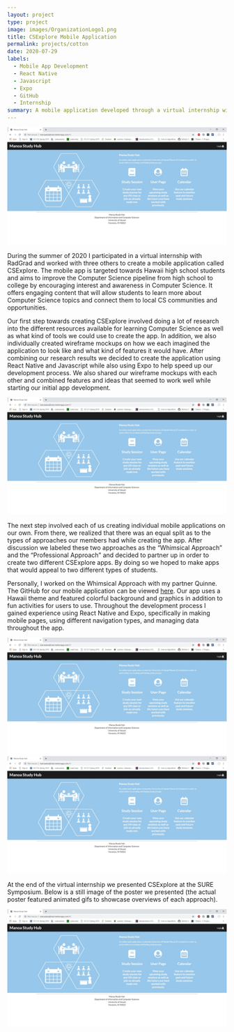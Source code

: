 ```yaml
---
layout: project
type: project
image: images/OrganizationLogo1.png
title: CSExplore Mobile Application
permalink: projects/cotton
date: 2020-07-29
labels:
  - Mobile App Development
  - React Native
  - Javascript
  - Expo
  - GitHub
  - Internship
summary: A mobile application developed through a virtual internship with RadGrad.
---
```


<img class="ui medium right floated rounded image" src="/images/landing-m3.jpg">

During the summer of 2020 I participated in a virtual internship with RadGrad and worked with three others to create a mobile application called CSExplore. The mobile app is targeted towards Hawaii high school students and aims to improve the Computer Science pipeline from high school to college by encouraging interest and awareness in Computer Science. It offers engaging content that will allow students to learn more about Computer Science topics and connect them to local CS communities and opportunities. 

Our first step towards creating CSExplore involved doing a lot of research into the different resources available for learning Computer Science as well as what kind of tools we could use to create the app. In addition, we also individually created wireframe mockups on how we each imagined the application to look like and what kind of features it would have. After combining our research results we decided to create the application using React Native and Javascript while also using Expo to help speed up our development process. We also shared our wireframe mockups with each other and combined features and ideas that seemed to work well while starting our initial app development.

<img class="ui medium right floated rounded image" src="/images/landing-m3.jpg">

The next step involved each of us creating individual mobile applications on our own. From there, we realized that there was an equal split as to the types of approaches our members had while creating the app. After discussion we labeled these two approaches as the “Whimsical Approach” and the “Professional Approach” and decided to partner up in order to create two different CSExplore apps. By doing so we hoped to make apps that would appeal to two different types of students.

Personally, I worked on the Whimsical Approach with my partner Quinne. The GitHub for our mobile application can be viewed [here](https://github.com/radgrad/csexplore-angeliquinne). Our app uses a Hawaii theme and featured colorful background and graphics in addition to fun activities for users to use. Throughout the development process I gained experience using React Native and Expo, specifically in making mobile pages, using different navigation types, and managing data throughout the app. 

<img class="ui medium left floated rounded image" src="/images/landing-m3.jpg">
<img class="ui medium right floated rounded image" src="/images/landing-m3.jpg">

At the end of the virtual internship we presented CSExplore at the SURE Symposium. Below is a still image of the poster we presented (the actual poster featured animated gifs to showcase overviews of each approach). 

<img class="ui medium left floated rounded image" src="/images/landing-m3.jpg">
